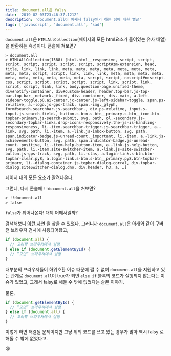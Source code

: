 ```yaml
---
title: document.all은 falsy
date: '2019-02-03T23:46:37.121Z'
description: 'document.all이 어째서 falsy인가 하는 점에 대한 뻘글'
tags: ['javascript', 'document.all', 'sad']
---
```


`document.all`은 `HTMLAllCollection`(페이지의 모든 html요소가 들어있는 유사 배열)을 반환하는 속성이다. 콘솔에 쳐보면?

```
> document.all
> HTMLAllCollection(1588) [html.html__responsive, script, script, script, script, script, script, script, script#zm-extension, head, title, link, link, link, meta, meta, meta, meta, meta, meta, meta, meta, meta, script, script, link, link, link, meta, meta, meta, meta, meta, meta, meta, meta, meta, meta, script, script, noscript#noscript-css, script, script, script, script, script, link, script, link, script, script, link, link, body.question-page.unified-theme, div#notify-container, div#custom-header, header.top-bar.js-top-bar.top-bar__network._fixed, div.-container, div.-main, a.left-sidebar-toggle.p0.ai-center.jc-center.js-left-sidebar-toggle, span.ps-relative, a.-logo.js-gps-track, span.-img._glyph, form#search.searchbar.js-searchbar., div.ps-relative, input.s-input.js-search-field., button.s-btn.s-btn__primary.s-btn__icon.btn-topbar-primary.js-search-submit, svg, path, ol.-secondary.js-secondary-topbar-links.drop-icons-responsively.the-js-is-handling-responsiveness, li.-item.searchbar-trigger.js-searchbar-trigger, a.-link, svg, path, li.-item, a.-link.js-inbox-button, svg, path, span.indicator-badge.js-unread-count._important, li.-item, a.-link.js-achievements-button, svg, path, span.indicator-badge.js-unread-count._positive, li.-item.help-button-item, a.-link.js-help-button, svg, path, li.-item.site-switcher-item, a.-link.js-site-switcher-button.js-gps-track, svg, path, li.-ctas, a.login-link.s-btn.btn-topbar-clear.py8, a.login-link.s-btn.s-btn__primary.py8.btn-topbar-primary, li.-dialog-container.js-topbar-dialog-corral, div.topbar-dialog.siteSwitcher-dialog.dno, div.header, h3, a, …]
```

페이지 내의 모든 요소가 딸려나온다.

그런데, 다시 콘솔에 `!!document.all`을 쳐보면?

```
> !!document.all
> false
```

`false`가 튀어나온다! 대체 어째서일까?

검색해보니 [이런 사연](https://stackoverflow.com/a/10394873/8994411) 을 찾을 수 있었다. 그러니까 `document.all`은 아래와 같이 구버전 브라우저 검사에 사용되어왔고,

```js
if (document.all) {
  // 고리짝 브라우저에서 실행
} else if (document.getElementById) {
  // “모던” 브라우저에서 실행
}
```

대부분의 브라우저들이 하위호환 이슈 때문에 쩔 수 없이 `document.all`을 지원하고 있는 관계로 `document.all`이 true가 되면 `else if` 블록의 코드가 실행되지 않는다는 이슈가 있었고, 그래서 falsy로 해둘 수 밖에 없었다는 슬픈 이야기.

물론,

```js
if (document.getElementById) {
  // “모던” 브라우저에서 실행
} else if (document.all) {
  // 고리짝 브라우저에서 실행
}
```

이렇게 하면 해결될 문제이지만 그냥 위의 코드를 쓰고 있는 경우가 많아 역시 falsy 로 해둘 수 밖에 없었다고.

😩
